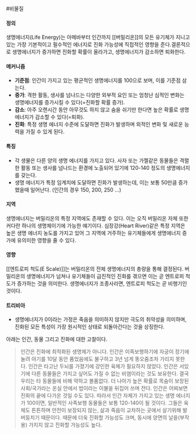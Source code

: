 #비물질
#### **정의**
생명에너지(Life Energy)는 아메바부터 인간까지 [[버밀리온]]의 모든 유기체가 지니고 있는 가장 기본적이고 필수적인 에너지로 진화 가능성에 직접적인 영향을 준다.결론적으로 생명에너지가 증가하면 진화할 확률이 올라가고, 생명에너지가 감소하면 퇴화한다.
#### 메커니즘
- **기준점**: 인간이 가지고 있는 평균적인 생명에너지를 100으로 보며, 이를 기준점 삼는다.
- **증가**: 격한 활동, 생사를 넘나드는 다양한 외부적 요인 또는 엄청난 심적인 변화는 생명에너지를 증가시킬 수 있다(=진화할 확률 증가).
- **감소**: 아주 오랜시간 동안 아무것도 하지 않고 숨을 쉬기만 한다면 높은 확률로 생명 에너지가 감소할 수 있다(=퇴화).
- **진화**: 특정 생명 에너지 수준에 도달하면 진화가 발생하며 외적인 변화 및 새로운 능력을 가질 수 있게 된다.
#### **특징**
- 각 생물은 다른 양의 생명 에너지를 가지고 있다. 사자 또는 가젤같은 동물들은 격렬한 활동 또는 생사를 넘나드는 환경에 노출되어 있기에 120-140 정도의 생명에너지를 갖는다.
- 생명 에너지가 특정 임계치에 도달하면 진화가 발생하는데, 이는 보통 50만큼 증가했을때 일어난다. (인간의 경우 150, 200, 250 ...)
#### **지역**
생명에너지는 버밀리온의 특정 지역에도 존재할 수 있다. 이는 오직 버밀리온 자체 또한 커다란 하나의 생명체이기에 가능한 얘기이다. 심장강(Heart River)같은 특정 지역은 높은 생명 에너지 농도를 가지고 있어 그 지역에 거주하는 유기체들에게 생명에너지 증가에 유의미한 영향을 줄 수 있다. 
#### **영향**
[[엔트로피 척도(E Scale)]]는 버밀리온의 전체 생명에너지의 총량을 통해 결정된다. 버밀리온의 생명에너지가 넘쳐나 유기체들이 급진적인 진화를 겪으면 이는 곧 엔트로피 척도가 증가하는 것을 의미한다. 생명에너지가 조종사라면, 엔트로피 척도는 곧 비행기인 것이다.
#### **트리비아**
- 생명에너지가 0이라는 가정은 죽음을 의미하지 않지만 극도의 취약성을 의미하며, 진화된 모든 특성이 가장 원시적인 상태로 되돌아간다는 것을 상징한다.


아래는 인간, 동물 그리고 진화에 대한 고찰이다.

> 인간은 진화에 최적화된 생명체가 아니다. 인간은 이족보행하기에 자궁이 장기에 눌려 아기를 10달 동안 품었음에도 불구하고 3년 넘게 똥오줌조차 가리지 못한다. 인간은 타고난 두뇌를 가졌기에 강인한 육체가 필요하지 않았다. 인간은 서있기에 다른 동물들은 가지고 싶어도 가질 수 없는 비염이라는 것도 보유한다. 결국 우리는 타 동물들에 비해 약하고 볼품없다. 더 나아가 높은 확률로 목숨이 보장된 사회/국가라는 온실 안에서 법이라는 이불을 뒤집어 쓰며 잔다. 인간은 어찌보면 진화의 끝에 다가온 것일 수도 있다.
> 따라서 인간 자체가 가지고 있는 생명 에너지가 100이면, 일반적인 사족보행 동물들은 보통 120-140이 될 것이다. 그들은 육체도 튼튼하며 안전이 보장되지 않는, 삶과 죽음이 교차하는 곳에서 살기위해 발버둥치기 때문이다. 때문에 더욱 진화할 가능성도 크며, 동시에 양면의 날을(부작용) 가지지 않고 진화할 가능성도 높다. 

